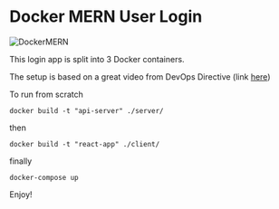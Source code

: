 # Docker MERN User Login
![DockerMERN](https://user-images.githubusercontent.com/2447375/104071723-bb78b280-51d7-11eb-8cef-ecfd37c43e8e.gif)

This login app is split into 3 Docker containers.

The setup is based on a great video from DevOps Directive (link [here](https://www.youtube.com/watch?v=0B2raYYH2fE))

To run from scratch 
```
docker build -t "api-server" ./server/
```
then
```
docker build -t "react-app" ./client/
```
finally
```
docker-compose up
``` 
Enjoy!
